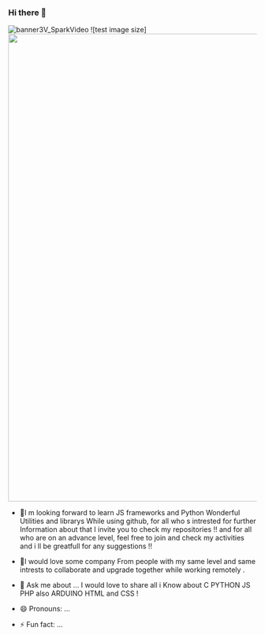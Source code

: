 ### Hi there 👋
<!--![](banner2.png)-->
![banner3V_SparkVideo](https://user-images.githubusercontent.com/92758198/145459838-869a3610-e494-49bf-85eb-865f0f34cab3.gif)
![test image size]<img src="https://user-images.githubusercontent.com/92758198/145459838-869a3610-e494-49bf-85eb-865f0f34cab3.gif" width="950" >
- 🌱I m looking forward to learn JS frameworks and Python Wonderful Utilities and librarys While using github, for all who s intrested for further Information about that I invite you to check my repositories !!
and for all who are on an advance level, feel free to join and check my activities and i ll be greatfull for any suggestions !!

- 👯I would love some company From people with my same level and same intrests to collaborate and upgrade together while working remotely .

- 💬 Ask me about ...
I would love to share all i Know about C PYTHON JS PHP also ARDUINO HTML and CSS !

- 😄 Pronouns: ...
- ⚡ Fun fact: ...
